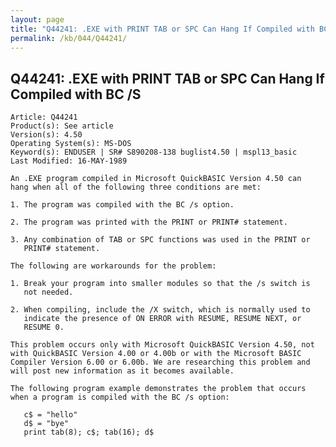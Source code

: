 ```yaml
---
layout: page
title: "Q44241: .EXE with PRINT TAB or SPC Can Hang If Compiled with BC /S"
permalink: /kb/044/Q44241/
---
```


## Q44241: .EXE with PRINT TAB or SPC Can Hang If Compiled with BC /S

	Article: Q44241
	Product(s): See article
	Version(s): 4.50
	Operating System(s): MS-DOS
	Keyword(s): ENDUSER | SR# S890208-138 buglist4.50 | mspl13_basic
	Last Modified: 16-MAY-1989
	
	An .EXE program compiled in Microsoft QuickBASIC Version 4.50 can
	hang when all of the following three conditions are met:
	
	1. The program was compiled with the BC /s option.
	
	2. The program was printed with the PRINT or PRINT# statement.
	
	3. Any combination of TAB or SPC functions was used in the PRINT or
	   PRINT# statement.
	
	The following are workarounds for the problem:
	
	1. Break your program into smaller modules so that the /s switch is
	   not needed.
	
	2. When compiling, include the /X switch, which is normally used to
	   indicate the presence of ON ERROR with RESUME, RESUME NEXT, or
	   RESUME 0.
	
	This problem occurs only with Microsoft QuickBASIC Version 4.50, not
	with QuickBASIC Version 4.00 or 4.00b or with the Microsoft BASIC
	Compiler Version 6.00 or 6.00b. We are researching this problem and
	will post new information as it becomes available.
	
	The following program example demonstrates the problem that occurs
	when a program is compiled with the BC /s option:
	
	   c$ = "hello"
	   d$ = "bye"
	   print tab(8); c$; tab(16); d$
